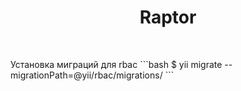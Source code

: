 <p align="center">
    <h1 align="center">Raptor</h1>
    <br>
</p>
<p>
Установка миграций для rbac
```bash
$ yii migrate --migrationPath=@yii/rbac/migrations/
```
</p>
